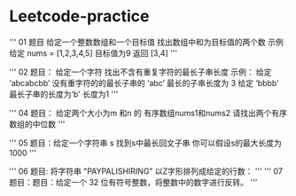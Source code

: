 # Leetcode-practice
'''
01 题目 给定一个整数数组和一个目标值 找出数组中和为目标值的两个数
示例  给定 nums = [1,2,3,4,5] 目标值为9   返回 [3,4]
'''

'''
02 题目： 给定一个字符 找出不含有重复字符的最长子串长度
示例： 给定 ‘abcabcbb’ 没有重字符的的最长子串的 ‘abc’ 最长的子串长度为 3
 给定 ‘bbbb' 最长子串的长度为‘b'  长度为1
'''

'''
04 题目： 给定两个大小为m 和n 的 有序数组nums1和nums2  请找出两个有序数组的中位数
'''

'''
05 题目：给定一个字符串 s 找到s中最长回文子串 你可以假设s的最大长度为1000
'''

'''
06 题目:  将字符串 "PAYPALISHIRING" 以Z字形排列成给定的行数：
'''
'''
07 题目：题目：给定一个 32 位有符号整数，将整数中的数字进行反转。
'''

